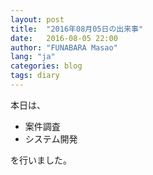 ```yaml
---
layout: post
title:  "2016年08月05日の出来事"
date:   2016-08-05 22:00
author: "FUNABARA Masao"
lang: "ja"
categories: blog
tags: diary
---
```


本日は、

* 案件調査
* システム開発

を行いました。
